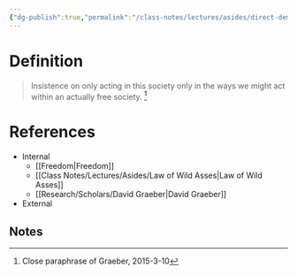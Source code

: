 ```yaml
---
{"dg-publish":true,"permalink":"/class-notes/lectures/asides/direct-democracy/","tags":"gardenEntry"}
---
```


# Definition

> Insistence on only acting in this society only in the ways we might act within an actually free society. [^1]

# References
- Internal
	- [[Freedom\|Freedom]]
	- [[Class Notes/Lectures/Asides/Law of Wild Asses\|Law of Wild Asses]]
	- [[Research/Scholars/David Graeber\|David Graeber]]
- External
## Notes
[^1]: Close paraphrase of Graeber, 2015-3-10

